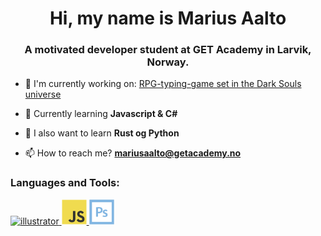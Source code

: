 <h1 align="center">Hi, my name is Marius Aalto</h1>
<h3 align="center">A motivated developer student at GET Academy in Larvik, Norway.</h3>

- 🔭 I'm currently working on: [RPG-typing-game set in the Dark Souls universe](https://github.com/aaltofar/TypeSoulsApp)

- 🌱 Currently learning **Javascript & C#**

- 🌱 I also want to learn **Rust og Python**

- 📫 How to reach me? **mariusaalto@getacademy.no**


<h3 align="left">Languages and Tools:</h3>
<p align="left"> <a href="https://www.adobe.com/in/products/illustrator.html" target="_blank" rel="noreferrer"> <img src="https://www.vectorlogo.zone/logos/adobe_illustrator/adobe_illustrator-icon.svg" alt="illustrator" width="40" height="40"/> </a> <a href="https://developer.mozilla.org/en-US/docs/Web/JavaScript" target="_blank" rel="noreferrer"> <img src="https://raw.githubusercontent.com/devicons/devicon/master/icons/javascript/javascript-original.svg" alt="javascript" width="40" height="40"/> </a> <a href="https://www.photoshop.com/en" target="_blank" rel="noreferrer"> <img src="https://raw.githubusercontent.com/devicons/devicon/master/icons/photoshop/photoshop-line.svg" alt="photoshop" width="40" height="40"/> </a> </p>
